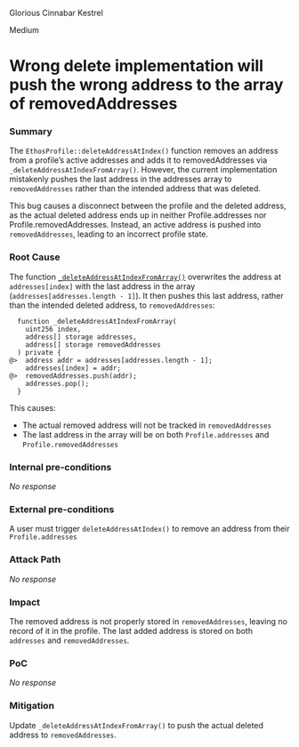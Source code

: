 Glorious Cinnabar Kestrel

Medium

# Wrong delete implementation will push the wrong address to the array of removedAddresses

### Summary

The `EthosProfile::deleteAddressAtIndex()` function removes an address from a profile’s active addresses and adds it to removedAddresses via `_deleteAddressAtIndexFromArray()`. However, the current implementation mistakenly pushes the last address in the addresses array to `removedAddresses` rather than the intended address that was deleted.

This bug causes a disconnect between the profile and the deleted address, as the actual deleted address ends up in neither Profile.addresses nor Profile.removedAddresses. Instead, an active address is pushed into `removedAddresses`, leading to an incorrect profile state.


### Root Cause

The function [`_deleteAddressAtIndexFromArray()`](https://github.com/sherlock-audit/2024-10-ethos-network/blob/main/ethos/packages/contracts/contracts/EthosProfile.sol#L584-L593) overwrites the address at `addresses[index]` with the last address in the array (`addresses[addresses.length - 1]`). It then pushes this last address, rather than the intended deleted address, to `removedAddresses`:
```solidity
  function _deleteAddressAtIndexFromArray(
    uint256 index,
    address[] storage addresses,
    address[] storage removedAddresses
  ) private {
@>  address addr = addresses[addresses.length - 1];
    addresses[index] = addr;
@>  removedAddresses.push(addr);
    addresses.pop();
  }
```

This causes:
- The actual removed address will not be tracked in `removedAddresses`
- The last address in the array will be on both `Profile.addresses` and `Profile.removedAddresses`


### Internal pre-conditions

_No response_

### External pre-conditions

A user must trigger `deleteAddressAtIndex()` to remove an address from their `Profile.addresses`


### Attack Path

_No response_

### Impact

The removed address is not properly stored in `removedAddresses`, leaving no record of it in the profile. The last added address is stored on both `addresses` and `removedAddresses`.


### PoC

_No response_

### Mitigation

Update `_deleteAddressAtIndexFromArray()` to push the actual deleted address to `removedAddresses`.
